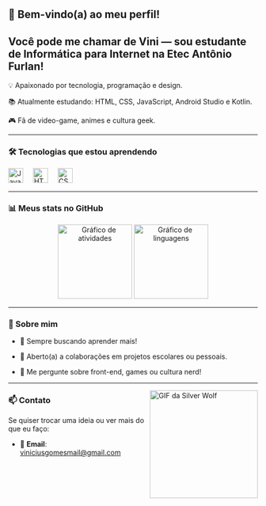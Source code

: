 ## 👋 Bem-vindo(a) ao meu perfil!
 
<h2 align="left">Você pode me chamar de Vini — sou estudante de Informática para Internet na Etec Antônio Furlan!</h2>
 
<p align="left">

💡 Apaixonado por tecnologia, programação e design.<br>

📚 Atualmente estudando: HTML, CSS, JavaScript, Android Studio e Kotlin.<br>

🎮 Fã de video-game, animes e cultura geek.
</p>
 
---
 
### 🛠️ Tecnologias que estou aprendendo
 
<div align="left">
<img src="https://cdn.jsdelivr.net/gh/devicons/devicon/icons/javascript/javascript-original.svg" height="30" alt="JavaScript" />
<img width="12" />
<img src="https://cdn.jsdelivr.net/gh/devicons/devicon/icons/html5/html5-original.svg" height="30" alt="HTML5" />
<img width="12" />
<img src="https://cdn.jsdelivr.net/gh/devicons/devicon/icons/css3/css3-original.svg" height="30" alt="CSS3" />

  
</div>
 
---
 
### 📊 Meus stats no GitHub
 
<div align="center">
<img src="https://github-readme-stats.vercel.app/api?username=Vinisetim&hide_title=false&hide_rank=false&show_icons=true&include_all_commits=true&count_private=true&disable_animations=false&theme=dracula&locale=pt-br&hide_border=false" height="150" alt="Gráfico de atividades" />
<img src="https://github-readme-stats.vercel.app/api/top-langs?username=Vinisetim&locale=pt-br&hide_title=false&layout=compact&card_width=320&langs_count=5&theme=dracula&hide_border=false" height="150" alt="Gráfico de linguagens" />
</div>
 
---
 
### 🎯 Sobre mim
 
- 🧠 Sempre buscando aprender mais!

- 🤝 Aberto(a) a colaborações em projetos escolares ou pessoais.

- 💬 Me pergunte sobre front-end, games ou cultura nerd!
 
---
 
<img align="right" height="218" src="https://media1.tenor.com/m/B0bWPj-dy-oAAAAd/silverwolf-honkai-star-rail.gif" alt="GIF da Silver Wolf" />
 
### 📫 Contato
 
Se quiser trocar uma ideia ou ver mais do que eu faço:
 
- 📧 **Email**: viniciusgomesmail@gmail.com 

 

